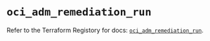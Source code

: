 # `oci_adm_remediation_run`

Refer to the Terraform Registory for docs: [`oci_adm_remediation_run`](https://registry.terraform.io/providers/oracle/oci/6.18.0/docs/resources/adm_remediation_run).
